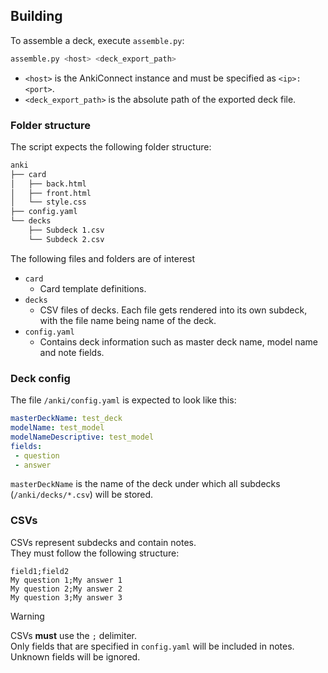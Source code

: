## Building
To assemble a deck, execute `assemble.py`:
```bash
assemble.py <host> <deck_export_path>
```
- `<host>` is the AnkiConnect instance and must be specified as `<ip>:<port>`.
- `<deck_export_path>` is the absolute path of the exported deck file.

### Folder structure
The script expects the following folder structure:
```bash
anki
├── card
│   ├── back.html
│   ├── front.html
│   └── style.css
├── config.yaml
└── decks
    ├── Subdeck 1.csv
    └── Subdeck 2.csv
```

The following files and folders are of interest
- `card`
  - Card template definitions.
- `decks`
  - CSV files of decks.
    Each file gets rendered into its own subdeck, with the file name being name of the deck.
- `config.yaml`
  - Contains deck information such as master deck name, model name and note fields.

### Deck config
The file `/anki/config.yaml` is expected to look like this:
```yaml
masterDeckName: test_deck
modelName: test_model
modelNameDescriptive: test_model
fields:
 - question
 - answer
```

`masterDeckName` is the name of the deck under which all subdecks (`/anki/decks/*.csv`) will be stored.

### CSVs
CSVs represent subdecks and contain notes.  
They must follow the following structure:
```csv
field1;field2
My question 1;My answer 1
My question 2;My answer 2
My question 3;My answer 3
```

> [!WARNING]  
> CSVs **must** use the `;` delimiter.  
> Only fields that are specified in `config.yaml` will be included in notes.
> Unknown fields will be ignored.

